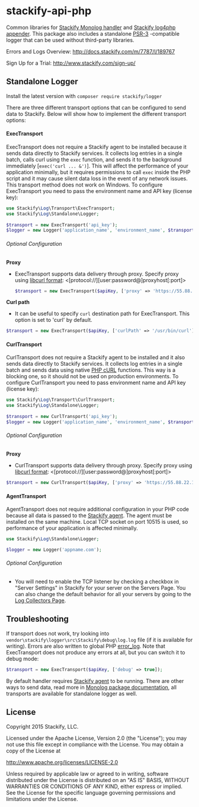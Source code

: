 stackify-api-php
================

Common libraries for [Stackify Monolog handler](https://github.com/stackify/stackify-log-monolog) and [Stackify log4php appender](https://github.com/stackify/stackify-log-log4php).
This package also includes a standalone [PSR-3](https://github.com/php-fig/fig-standards/blob/master/accepted/PSR-3-logger-interface.md) -compatible logger that can be used without third-party libraries.

Errors and Logs Overview:
http://docs.stackify.com/m/7787/l/189767

Sign Up for a Trial:
http://www.stackify.com/sign-up/

## Standalone Logger
Install the latest version with `composer require stackify/logger`

There are three different transport options that can be configured to send data to Stackify.  Below will show how to implement the different transport options:

#### ExecTransport
ExecTransport does not require a Stackify agent to be installed because it sends data directly to Stackify services. It collects log entries in a single batch, calls curl using the ```exec``` function, and sends it to the background immediately [```exec('curl ... &')```]. This will affect the performance of your application minimally, but it requires permissions to call ```exec``` inside the PHP script and it may cause silent data loss in the event of any network issues. This transport method does not work on Windows. To configure ExecTransport you need to pass the environment name and API key (license key):
   
```php
use Stackify\Log\Transport\ExecTransport;
use Stackify\Log\Standalone\Logger;
    
$transport = new ExecTransport('api_key');
$logger = new Logger('application_name', 'environment_name', $transport);
```   

###### Optional Configuration

<b>Proxy</b>
- ExecTransport supports data delivery through proxy. Specify proxy using [libcurl format](http://curl.haxx.se/libcurl/c/CURLOPT_PROXY.html): <[protocol://][user:password@]proxyhost[:port]>
    ```php
    $transport = new ExecTransport($apiKey, ['proxy' => 'https://55.88.22.11:3128']);
    ```

<b>Curl path</b>
- It can be useful to specify ```curl``` destination path for ExecTransport. This option is set to 'curl' by default.
```php
$transport = new ExecTransport($apiKey, ['curlPath' => '/usr/bin/curl']);
```

#### CurlTransport
CurlTransport does not require a Stackify agent to be installed and it also sends data directly to Stackify services. It collects log entries in a single batch and sends data using native [PHP cURL](http://php.net/manual/en/book.curl.php) functions. This way is a blocking one, so it should not be used on production environments. To configure CurlTransport you need to pass environment name and API key (license key):
```php
use Stackify\Log\Transport\CurlTransport;
use Stackify\Log\Standalone\Logger;
    
$transport = new CurlTransport('api_key');
$logger = new Logger('application_name', 'environment_name', $transport);
```

###### Optional Configuration

<b>Proxy</b>
- CurlTransport supports data delivery through proxy. Specify proxy using [libcurl format](http://curl.haxx.se/libcurl/c/CURLOPT_PROXY.html): <[protocol://][user:password@]proxyhost[:port]>
```php
$transport = new CurlTransport($apiKey, ['proxy' => 'https://55.88.22.11:3128']);
```
#### AgentTransport

AgentTransport does not require additional configuration in your PHP code because all data is passed to the [Stackify agent](https://stackify.screenstepslive.com/s/3095/m/7787/l/119709-installation-for-linux). The agent must be installed on the same machine. Local TCP socket on port 10515 is used, so performance of your application is affected minimally.
```php
use Stackify\Log\Standalone\Logger;

$logger = new Logger('appname.com');
```
###### Optional Configuration
- You will need to enable the TCP listener by checking a checkbox in "Server Settings" in Stackify for your server on the Servers Page.  You can also change the default behavior for all your servers by going to the [Log Collectors Page](http://docs.stackify.com/m/7787/l/302705-log-collectors).

## Troubleshooting

If transport does not work, try looking into ```vendor\stackify\logger\src\Stackify\debug\log.log``` file (if it is available for writing). Errors are also written to global PHP [error_log](http://php.net/manual/en/errorfunc.configuration.php#ini.error-log).
Note that ExecTransport does not produce any errors at all, but you can switch it to debug mode:
```php
$transport = new ExecTransport($apiKey, ['debug' => true]);
```

By default handler requires [Stackify agent](https://stackify.screenstepslive.com/s/3095/m/7787/l/119709-installation-for-linux) to be running.
There are other ways to send data, read more in [Monolog package documentation](https://github.com/stackify/stackify-log-monolog),
all transports are available for standalone logger as well.

## License

Copyright 2015 Stackify, LLC.

Licensed under the Apache License, Version 2.0 (the "License");
you may not use this file except in compliance with the License.
You may obtain a copy of the License at

   http://www.apache.org/licenses/LICENSE-2.0

Unless required by applicable law or agreed to in writing, software
distributed under the License is distributed on an "AS IS" BASIS,
WITHOUT WARRANTIES OR CONDITIONS OF ANY KIND, either express or implied.
See the License for the specific language governing permissions and
limitations under the License.
